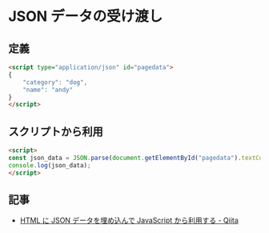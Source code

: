 # JSON データの受け渡し

## 定義

~~~html
<script type="application/json" id="pagedata">
{
    "category": "dog",
    "name": "andy"
}
</script>
~~~

## スクリプトから利用

~~~html
<script>
const json_data = JSON.parse(document.getElementById("pagedata").textContent);
console.log(json_data);
</script>
~~~


## 記事

- [HTML に JSON データを埋め込んで JavaScript から利用する - Qiita](https://qiita.com/hoto17296/items/197bdf91f97a33a69dfc)
